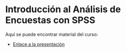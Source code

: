 # Introducción al Análisis de Encuestas con SPSS

Aquí se puede encontrar material del curso:

+ [Enlace a la presentación](https://jrcarob.github.io/SPSS_Workshop/)


